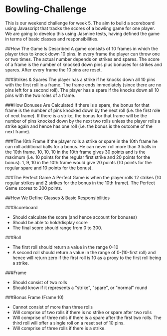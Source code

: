 Bowling-Challenge
=================

This is our weekend challenge for week 5.  The aim to build a scoreboard using Javascript that tracks the scores of a bowling game for one player.  We are going to develop this using Jasmine tests, having defined the game in terms of basic classes and responsibilities.

##How The Game Is Described
A game consists of 10 frames in which the player tries to knock down  10 pins. In every frame the player can throw one or two times. The actual number depends on strikes and spares. The score of a frame is the number of knocked down pins plus bonuses for strikes and spares. After every frame the 10 pins are reset. 

###Strikes & Spares
The player has a strike if he knocks down all 10 pins with the first roll in a frame. The frame ends immediately (since there are no pins left for a second roll).  The player has a spare if the knocks down all 10 pins with the two roles of a frame. 

###How Bonuses Are Calculated
If there is a spare, the bonus for that frame is the number of pins knocked down by the next roll (i.e. the first role of next frame).  If there is a strike, the bonus for that frame will be the number of pins knocked down by the next two rolls unless the player rolls a strike again and hence has one roll (i.e. the bonus is the outcome of the next frame).

###The 10th Frame
If the player rolls a strike or spare in the 10th frame he can roll  additional balls for a bonus.  He can never roll more than 3 balls in the 10th frame.  10, 10, 10 in the 10th frame gives 30 points and is the maximum (i.e. 10 points for the regular first strike and 20 points for the bonus).  1, 9, 10 in the 10th frame would give 20 points (10 points for the regular spare and 10 points for the bonus).

###The Perfect Game
A Perfect Game is when the player rolls 12 strikes (10 regular strikes and 2 strikes for the bonus in the 10th frame). The Perfect Game scores to 300 points.

##How We Define Classes & Basic Responsibilities

###Scoreboard
- Should calculate the score (and hence account for bonuses)
- Should be able to hold/display score
- The final score should range from 0 to 300.

###Roll
- The first roll should return a value in the range 0-10
- A second roll should return a value in the range of 0-(10-first roll) and hence will return zero if the first roll is 10 as a proxy to the first roll being a strike.

###Frame
- Should consist of two rolls
- Should know if it represents a "strike", "spare", or "normal" round

###Bonus Frame (Frame 10)
- Cannot consist of more than three rolls
- Will comprise of two rolls if there is no strike or spare after two rolls
- Will comprise of three rolls if there is a spare after the first two rolls.  The third roll will offer a single roll on a reset set of 10 pins.
- Will comprise of three rolls if there is a strike.